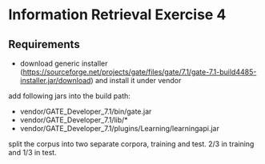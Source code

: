 Information Retrieval Exercise 4
================================

Requirements
------------

- download generic installer (https://sourceforge.net/projects/gate/files/gate/7.1/gate-7.1-build4485-installer.jar/download) and install it under vendor

add following jars into the build path:

- vendor/GATE_Developer_7.1/bin/gate.jar 
- vendor/GATE_Developer_7.1/lib/*
- vendor/GATE_Developer_7.1/plugins/Learning/learningapi.jar

split the corpus into two separate corpora, training and test. 2/3 in training and 1/3 in test. 
